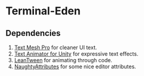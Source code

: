 # Terminal-Eden

## Dependencies

1. [Text Mesh Pro](https://learn.unity.com/tutorial/working-with-textmesh-pro) for cleaner UI text.
2. [Text Animator for Unity](https://assetstore.unity.com/packages/tools/gui/text-animator-for-unity-158707) for expressive text effects.
3. [LeanTween](https://assetstore.unity.com/packages/tools/animation/leantween-3595) for animating through code.
4. [NaughtyAttributes](https://assetstore.unity.com/packages/tools/utilities/naughtyattributes-129996) for some nice editor attributes.